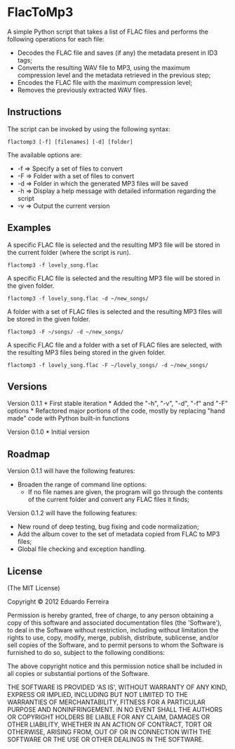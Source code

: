 FlacToMp3
=========

A simple Python script that takes a list of FLAC files and performs the
following operations for each file:

* Decodes the FLAC file and saves (if any) the metadata present in ID3 tags;
* Converts the resulting WAV file to MP3, using the maximum compression level
and the metadata retrieved in the previous step;
* Encodes the FLAC file with the maximum compression level;
* Removes the previously extracted WAV files.

Instructions
------------

The script can be invoked by using the following syntax:

	flactomp3 [-f] [filenames] [-d] [folder]

The available options are:

* -f => Specify a set of files to convert
* -F => Folder with a set of files to convert
* -d => Folder in which the generated MP3 files will be saved
* -h => Display a help message with detailed information regarding the script
* -v => Output the current version

Examples
--------

A specific FLAC file is selected and the resulting MP3 file will be stored in
the current folder (where the script is run).

	flactomp3 -f lovely_song.flac

A specific FLAC file is selected and the resulting MP3 file will be stored in
the given folder.

	flactomp3 -f lovely_song.flac -d ~/new_songs/

A folder with a set of FLAC files is selected and the resulting MP3 files will
be stored in the given folder.

	flactomp3 -F ~/songs/ -d ~/new_songs/

A specific FLAC file and a folder with a set of FLAC files are selected, with
the resulting MP3 files being stored in the given folder.

	flactomp3 -f lovely_song.flac -F ~/lovely_songs/ -d ~/new_songs/

Versions
--------

Version 0.1.1
	* First stable iteration
	* Added the "-h", "-v", "-d", "-f" and "-F" options
	* Refactored major portions of the code, mostly by replacing "hand made"
	code with Python built-in functions

Version 0.1.0
	* Initial version

Roadmap
-------

Version 0.1.1 will have the following features:

* Broaden the range of command line options:
	* If no file names are given, the program will go through the contents of
	the current folder and convert any FLAC files it finds;

Version 0.1.2 will have the following features:

* New round of deep testing, bug fixing and code normalization;
* Add the album cover to the set of metadata copied from FLAC to MP3 files;
* Global file checking and exception handling.

License
-------

(The MIT License)

Copyright © 2012 Eduardo Ferreira

Permission is hereby granted, free of charge, to any person obtaining a copy
of this software and associated documentation files (the 'Software'), to deal
in the Software without restriction, including without limitation the rights
to use, copy, modify, merge, publish, distribute, sublicense, and/or sell
copies of the Software, and to permit persons to whom the Software is
furnished to do so, subject to the following conditions:

The above copyright notice and this permission notice shall be included in all
copies or substantial portions of the Software.

THE SOFTWARE IS PROVIDED 'AS IS', WITHOUT WARRANTY OF ANY KIND, EXPRESS OR
IMPLIED, INCLUDING BUT NOT LIMITED TO THE WARRANTIES OF MERCHANTABILITY,
FITNESS FOR A PARTICULAR PURPOSE AND NONINFRINGEMENT. IN NO EVENT SHALL THE
AUTHORS OR COPYRIGHT HOLDERS BE LIABLE FOR ANY CLAIM, DAMAGES OR OTHER
LIABILITY, WHETHER IN AN ACTION OF CONTRACT, TORT OR OTHERWISE, ARISING FROM,
OUT OF OR IN CONNECTION WITH THE SOFTWARE OR THE USE OR OTHER DEALINGS IN THE
SOFTWARE.
